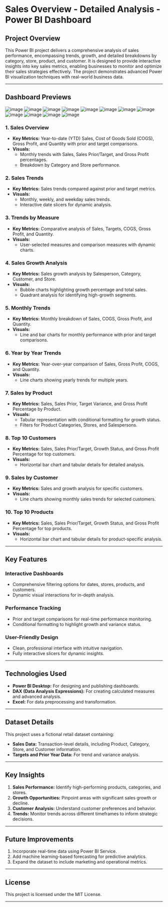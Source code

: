 # **Sales Overview - Detailed Analysis - Power BI Dashboard**

## **Project Overview**
This Power BI project delivers a comprehensive analysis of sales performance, encompassing trends, growth, and detailed breakdowns by category, store, product, and customer. It is designed to provide interactive insights into key sales metrics, enabling businesses to monitor and optimize their sales strategies effectively. The project demonstrates advanced Power BI visualization techniques with real-world business data.

---

## **Dashboard Previews**

![image](https://github.com/user-attachments/assets/ca9d33bc-2764-44e7-8e7c-dec76db034ac)
![image](https://github.com/user-attachments/assets/c7c18330-ff27-45ec-b570-6ba73f63ab94)
![image](https://github.com/user-attachments/assets/2fb4df4d-bfe2-485f-bd71-a2ac46d0ef28)
![image](https://github.com/user-attachments/assets/a959f183-8926-4bac-9984-4f844d1fc7b1)
![image](https://github.com/user-attachments/assets/53f19cb8-0b50-4bc7-ba62-b0186b5361cc)
![image](https://github.com/user-attachments/assets/f79ee8e3-b236-4399-a0e6-45386a031611)
![image](https://github.com/user-attachments/assets/b441e457-a3a7-4c4e-9782-4adb76d12d5a)
![image](https://github.com/user-attachments/assets/9215a780-f791-40e5-af58-1556cc657e6d)
![image](https://github.com/user-attachments/assets/2d7cb029-8391-4be0-abdb-ab1e1b5e038b)
![image](https://github.com/user-attachments/assets/fabcad62-b758-4df5-b239-04fa1f90a8d7)
![image](https://github.com/user-attachments/assets/fdea9913-8682-49e2-8fa9-05320d989561)
![image](https://github.com/user-attachments/assets/4a4799a8-174b-4f7b-b00f-3e5e71efa1d1)















### **1. Sales Overview**
- **Key Metrics:** Year-to-date (YTD) Sales, Cost of Goods Sold (COGS), Gross Profit, and Quantity with prior and target comparisons.
- **Visuals:**
  - Monthly trends with Sales, Sales Prior/Target, and Gross Profit percentages.
  - Breakdown by Category and Store performance.

### **2. Sales Trends**
- **Key Metrics:** Sales trends compared against prior and target metrics.
- **Visuals:**
  - Monthly, weekly, and weekday sales trends.
  - Interactive date slicers for dynamic analysis.

### **3. Trends by Measure**
- **Key Metrics:** Comparative analysis of Sales, Targets, COGS, Gross Profit, and Quantity.
- **Visuals:**
  - User-selected measures and comparison measures with dynamic charts.

### **4. Sales Growth Analysis**
- **Key Metrics:** Sales growth analysis by Salesperson, Category, Customer, and Store.
- **Visuals:**
  - Bubble charts highlighting growth percentage and total sales.
  - Quadrant analysis for identifying high-growth segments.

### **5. Monthly Trends**
- **Key Metrics:** Monthly breakdown of Sales, COGS, Gross Profit, and Quantity.
- **Visuals:**
  - Line and bar charts for monthly performance with prior and target comparisons.

### **6. Year by Year Trends**
- **Key Metrics:** Year-over-year comparison of Sales, Gross Profit, COGS, and Quantity.
- **Visuals:**
  - Line charts showing yearly trends for multiple years.

### **7. Sales by Product**
- **Key Metrics:** Sales, Sales Prior, Target Variance, and Gross Profit Percentage by Product.
- **Visuals:**
  - Tabular representation with conditional formatting for growth status.
  - Filters for Product Categories, Stores, and Salespersons.

### **8. Top 10 Customers**
- **Key Metrics:** Sales, Sales Prior/Target, Growth Status, and Gross Profit Percentage for top customers.
- **Visuals:**
  - Horizontal bar chart and tabular details for detailed analysis.

### **9. Sales by Customer**
- **Key Metrics:** Sales and growth analysis for specific customers.
- **Visuals:**
  - Line charts showing monthly sales trends for selected customers.

### **10. Top 10 Products**
- **Key Metrics:** Sales, Sales Prior/Target, Growth Status, and Gross Profit Percentage for top products.
- **Visuals:**
  - Horizontal bar chart and tabular details for product-specific analysis.

---

## **Key Features**

### **Interactive Dashboards**
- Comprehensive filtering options for dates, stores, products, and customers.
- Dynamic visual interactions for in-depth analysis.

### **Performance Tracking**
- Prior and target comparisons for real-time performance monitoring.
- Conditional formatting to highlight growth and variance status.

### **User-Friendly Design**
- Clean, professional interface with intuitive navigation.
- Fully interactive slicers for dynamic insights.

---

## **Technologies Used**
- **Power BI Desktop:** For designing and publishing dashboards.
- **DAX (Data Analysis Expressions):** For creating calculated measures and advanced analysis.
- **Excel:** For data preprocessing and transformation.

---

## **Dataset Details**
This project uses a fictional retail dataset containing:
- **Sales Data:** Transaction-level details, including Product, Category, Store, and Customer information.
- **Targets and Prior Year Data:** For trend and variance analysis.

---

## **Key Insights**
1. **Sales Performance:** Identify high-performing products, categories, and stores.
2. **Growth Opportunities:** Pinpoint areas with significant sales growth or decline.
3. **Customer Analysis:** Understand customer preferences and behavior.
4. **Trends:** Monitor trends across different timeframes to inform strategic decisions.

---

## **Future Improvements**
1. Incorporate real-time data using Power BI Service.
2. Add machine learning-based forecasting for predictive analytics.
3. Expand the dataset to include marketing and operational metrics.

---

## **License**
This project is licensed under the MIT License.

--- 

